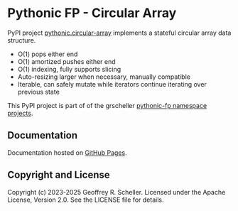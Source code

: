 # Pythonic FP - Circular Array

PyPI project
[pythonic.circular-array](https://pypi.org/project/pythonic-fp.circulararray/)
implements a stateful circular array data structure.

- O(1) pops either end
- O(1) amortized pushes either end
- O(1) indexing, fully supports slicing
- Auto-resizing larger when necessary, manually compatible
- Iterable, can safely mutate while iterators continue iterating over previous state

This PyPI project is part of of the grscheller
[pythonic-fp namespace projects](https://grscheller.github.io/pythonic-fp/).

## Documentation

Documentation hosted on
[GitHub Pages](https://grscheller.github.io/pythonic-fp-circulararray/).

## Copyright and License

Copyright (c) 2023-2025 Geoffrey R. Scheller. Licensed under the Apache
License, Version 2.0. See the LICENSE file for details.
